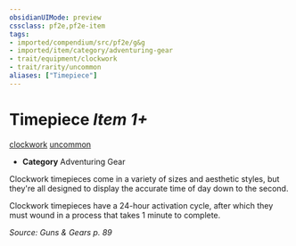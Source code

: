 ```yaml
---
obsidianUIMode: preview
cssclass: pf2e,pf2e-item
tags:
- imported/compendium/src/pf2e/g&g
- imported/item/category/adventuring-gear
- trait/equipment/clockwork
- trait/rarity/uncommon
aliases: ["Timepiece"]
---
```

# Timepiece *Item 1+*  
[clockwork](clockwork-g-g.md)  [uncommon](uncommon.md)  

- **Category** Adventuring Gear

Clockwork timepieces come in a variety of sizes and aesthetic styles, but they're all designed to display the accurate time of day down to the second.

Clockwork timepieces have a 24-hour activation cycle, after which they must wound in a process that takes 1 minute to complete.

*Source: Guns & Gears p. 89*